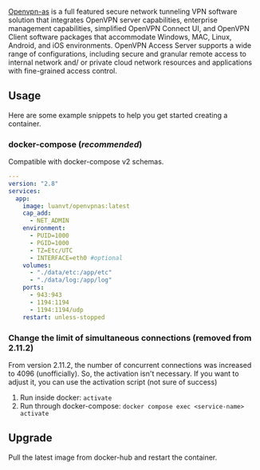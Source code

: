 [Openvpn-as](https://openvpn.net/index.php/access-server/overview.html) is a full featured secure network tunneling VPN software solution that integrates OpenVPN server capabilities, enterprise management capabilities, simplified OpenVPN Connect UI, and OpenVPN Client software packages that accommodate Windows, MAC, Linux, Android, and iOS environments. OpenVPN Access Server supports a wide range of configurations, including secure and granular remote access to internal network and/ or private cloud network resources and applications with fine-grained access control.


## Usage

Here are some example snippets to help you get started creating a container.

### docker-compose (***recommended***)

Compatible with docker-compose v2 schemas.

```yaml
---
version: "2.8"
services:
  app:
    image: luanvt/openvpnas:latest
    cap_add:
      - NET_ADMIN
    environment:
      - PUID=1000
      - PGID=1000
      - TZ=Etc/UTC
      - INTERFACE=eth0 #optional
    volumes:
      - "./data/etc:/app/etc"
      - "./data/log:/app/log"
    ports:
      - 943:943
      - 1194:1194
      - 1194:1194/udp
    restart: unless-stopped
```

### Change the limit of simultaneous connections (removed from 2.11.2)
From version 2.11.2, the number of concurrent connections was increased to 4096 (unofficially). So, the activation isn't necessary. If you want to adjust it, you can use the activation script (not sure of success)
1. Run inside docker: `activate`
2. Run through docker-compose: `docker compose exec <service-name> activate`

## Upgrade
Pull the latest image from docker-hub and restart the container.
